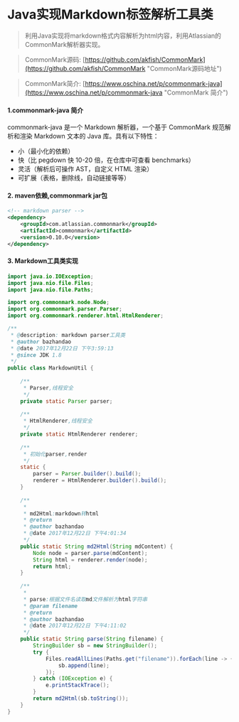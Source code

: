 
# Java实现Markdown标签解析工具类



> 利用Java实现将markdown格式内容解析为html内容，利用Atlassian的CommonMark解析器实现。

> CommonMark源码: [https://github.com/akfish/CommonMark](https://github.com/akfish/CommonMark "CommonMark源码地址") 

> CommonMark简介: [https://www.oschina.net/p/commonmark-java](https://www.oschina.net/p/commonmark-java "CommonMark 简介") 

#### 1.commonmark-java 简介
commonmark-java 是一个 Markdown 解析器，一个基于 CommonMark 规范解析和渲染 Markdown 文本的 Java 库。具有以下特性：

*   小（最小化的依赖）
*   快（比 pegdown 快 10-20 倍，在仓库中可查看 benchmarks）
*	灵活（解析后可操作 AST，自定义 HTML 渲染）
*	可扩展（表格，删除线，自动链接等等）


#### 2. maven依赖,commonmark jar包

``` xml
<!-- markdown parser -->
<dependency>
    <groupId>com.atlassian.commonmark</groupId>
    <artifactId>commonmark</artifactId>
    <version>0.10.0</version>
</dependency>
```

#### 3. Markdown工具类实现

``` java
import java.io.IOException;
import java.nio.file.Files;
import java.nio.file.Paths;

import org.commonmark.node.Node;
import org.commonmark.parser.Parser;
import org.commonmark.renderer.html.HtmlRenderer;

/**
 * @description: markdown parser工具类
 * @author bazhandao
 * @date 2017年12月22日 下午3:59:13
 * @since JDK 1.8
 */
public class MarkdownUtil {
	
	/**
	 * Parser,线程安全
	 */
	private static Parser parser;
	
	/**
	 * HtmlRenderer,线程安全
	 */
	private static HtmlRenderer renderer;
	
	/**
	 * 初始化parser,render
	 */
	static {
		parser = Parser.builder().build();
		renderer = HtmlRenderer.builder().build();
	}
	
	/**
	 * 
	 * md2Html:markdown转html
	 * @return
	 * @author bazhandao
	 * @date 2017年12月22日 下午4:01:34
	 */
	public static String md2Html(String mdContent) {
		Node node = parser.parse(mdContent);
		String html = renderer.render(node);
		return html;
	}
	
	/**
	 * 
	 * parse:根据文件名读取md文件解析为html字符串
	 * @param filename
	 * @return
	 * @author bazhandao
	 * @date 2017年12月22日 下午4:11:02
	 */
	public static String parse(String filename) {
		StringBuilder sb = new StringBuilder();
		try {
			Files.readAllLines(Paths.get("filename")).forEach(line -> {
				sb.append(line);
			});
		} catch (IOException e) {
			e.printStackTrace();
		}
		return md2Html(sb.toString());
	}
}
```
